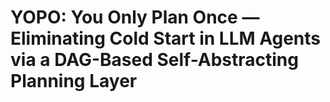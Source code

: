 # YOPO: You Only Plan Once — Eliminating Cold Start in LLM Agents via a DAG-Based Self-Abstracting Planning Layer
